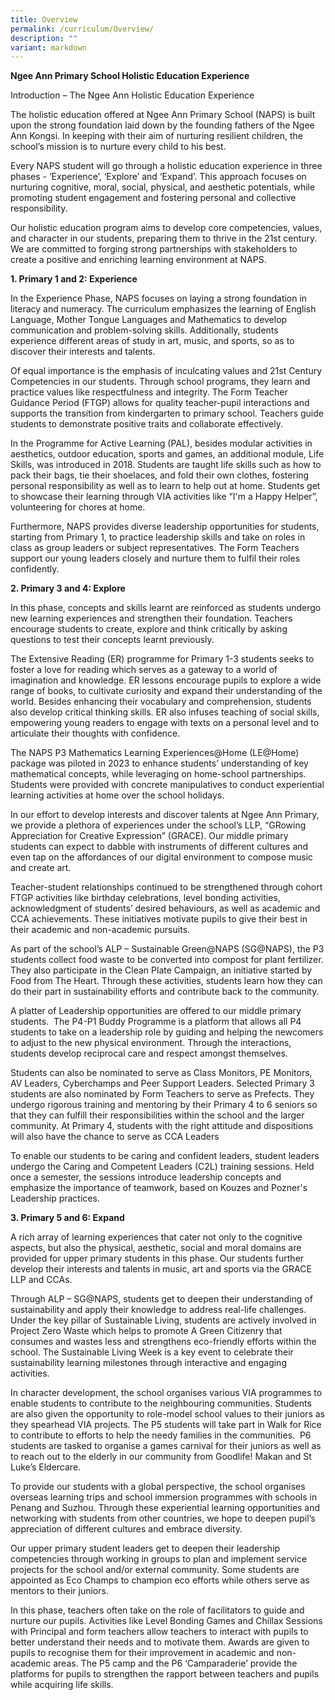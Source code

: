 ```yaml
---
title: Overview
permalink: /curriculum/Overview/
description: ""
variant: markdown
---
```

**Ngee Ann Primary School Holistic Education Experience**

Introduction – The Ngee Ann Holistic Education Experience

The holistic education offered at Ngee Ann Primary School (NAPS) is built upon the strong foundation laid down by the founding fathers of the Ngee Ann Kongsi. In keeping with their aim of nurturing resilient children, the school’s mission is to nurture every child to his best.

Every NAPS student will go through a holistic education experience in three phases - ‘Experience’, ‘Explore’ and ‘Expand’. This approach focuses on nurturing cognitive, moral, social, physical, and aesthetic potentials, while promoting student engagement and fostering personal and collective responsibility.

Our holistic education program aims to develop core competencies, values, and character in our students, preparing them to thrive in the 21st century. We are committed to forging strong partnerships with stakeholders to create a positive and enriching learning environment at NAPS.

**1\. Primary 1 and 2: Experience**

In the Experience Phase, NAPS focuses on laying a strong foundation in literacy and numeracy. The curriculum emphasizes the learning of English Language, Mother Tongue Languages and Mathematics to develop communication and problem-solving skills. Additionally, students experience different areas of study in art, music, and sports, so as to discover their interests and talents.

Of equal importance is the emphasis of inculcating values and 21st Century Competencies in our students. Through school programs, they learn and practice values like respectfulness and integrity. The Form Teacher Guidance Period (FTGP) allows for quality teacher-pupil interactions and supports the transition from kindergarten to primary school. Teachers guide students to demonstrate positive traits and collaborate effectively.

In the Programme for Active Learning (PAL), besides modular activities in aesthetics, outdoor education, sports and games, an additional module, Life Skills, was introduced in 2018. Students are taught life skills such as how to pack their bags, tie their shoelaces, and fold their own clothes, fostering personal responsibility as well as to learn to help out at home. Students get to showcase their learning through VIA activities like “I'm a Happy Helper”, volunteering for chores at home.

Furthermore, NAPS provides diverse leadership opportunities for students, starting from Primary 1, to practice leadership skills and take on roles in class as group leaders or subject representatives. The Form Teachers support our young leaders closely and nurture them to fulfil their roles confidently.

**2\. Primary 3 and 4: Explore**

In this phase, concepts and skills learnt are reinforced as students undergo new learning experiences and strengthen their foundation. Teachers encourage students to create, explore and think critically by asking questions to test their concepts learnt previously.

The Extensive Reading (ER) programme for Primary 1-3 students seeks to foster a love for reading which serves as a gateway to a world of imagination and knowledge. ER lessons encourage pupils to explore a wide range of books, to cultivate curiosity and expand their understanding of the world. Besides enhancing their vocabulary and comprehension, students also develop critical thinking skills. ER also infuses teaching of social skills, empowering young readers to engage with texts on a personal level and to articulate their thoughts with confidence.

The NAPS P3 Mathematics Learning Experiences@Home (LE@Home) package was piloted in 2023 to enhance students’ understanding of key mathematical concepts, while leveraging on home-school partnerships. Students were provided with concrete manipulatives to conduct experiential learning activities at home over the school holidays.

In our effort to develop interests and discover talents at Ngee Ann Primary, we provide a plethora of experiences under the school’s LLP, “GRowing Appreciation for Creative Expression” (GRACE). Our middle primary students can expect to dabble with instruments of different cultures and even tap on the affordances of our digital environment to compose music and create art.

Teacher-student relationships continued to be strengthened through cohort FTGP activities like birthday celebrations, level bonding activities, acknowledgment of students’ desired behaviours, as well as academic and CCA achievements. These initiatives motivate pupils to give their best in their academic and non-academic pursuits.

As part of the school’s ALP – Sustainable Green@NAPS (SG@NAPS), the P3 students collect food waste to be converted into compost for plant fertilizer. They also participate in the Clean Plate Campaign, an initiative started by Food from The Heart. Through these activities, students learn how they can do their part in sustainability efforts and contribute back to the community. 

A platter of Leadership opportunities are offered to our middle primary students.  The P4-P1 Buddy Programme is a platform that allows all P4 students to take on a leadership role by guiding and helping the newcomers to adjust to the new physical environment. Through the interactions, students develop reciprocal care and respect amongst themselves.

Students can also be nominated to serve as Class Monitors, PE Monitors, AV Leaders, Cyberchamps and Peer Support Leaders. Selected Primary 3 students are also nominated by Form Teachers to serve as Prefects. They undergo rigorous training and mentoring by their Primary 4 to 6 seniors so that they can fulfill their responsibilities within the school and the larger community. At Primary 4, students with the right attitude and dispositions will also have the chance to serve as CCA Leaders

To enable our students to be caring and confident leaders, student leaders undergo the Caring and Competent Leaders (C2L) training sessions. Held once a semester, the sessions introduce leadership concepts and emphasize the importance of teamwork, based on Kouzes and Pozner's Leadership practices.

**3. Primary 5 and 6: Expand**

A rich array of learning experiences that cater not only to the cognitive aspects, but also the physical, aesthetic, social and moral domains are provided for upper primary students in this phase. Our students further develop their interests and talents in music, art and sports via the GRACE LLP and CCAs. 

Through ALP – SG@NAPS, students get to deepen their understanding of sustainability and apply their knowledge to address real-life challenges. Under the key pillar of Sustainable Living, students are actively involved in Project Zero Waste which helps to promote A Green Citizenry that consumes and wastes less and strengthens eco-friendly efforts within the school. The Sustainable Living Week is a key event to celebrate their sustainability learning milestones through interactive and engaging activities.

In character development, the school organises various VIA programmes to enable students to contribute to the neighbouring communities. Students are also given the opportunity to role-model school values to their juniors as they spearhead VIA projects. The P5 students will take part in Walk for Rice to contribute to efforts to help the needy families in the communities.  P6 students are tasked to organise a games carnival for their juniors as well as to reach out to the elderly in our community from Goodlife! Makan and St Luke’s Eldercare. 

To provide our students with a global perspective, the school organises overseas learning trips and school immersion programmes with schools in Penang and Suzhou. Through these experiential learning opportunities and networking with students from other countries, we hope to deepen pupil’s appreciation of different cultures and embrace diversity.

Our upper primary student leaders get to deepen their leadership competencies through working in groups to plan and implement service projects for the school and/or external community. Some students are appointed as Eco Champs to champion eco efforts while others serve as mentors to their juniors.

In this phase, teachers often take on the role of facilitators to guide and nurture our pupils. Activities like Level Bonding Games and Chillax Sessions with Principal and form teachers allow teachers to interact with pupils to better understand their needs and to motivate them. Awards are given to pupils to recognise them for their improvement in academic and non-academic areas. The P5 camp and the P6 ‘Camparaderie’ provide the platforms for pupils to strengthen the rapport between teachers and pupils while acquiring life skills.